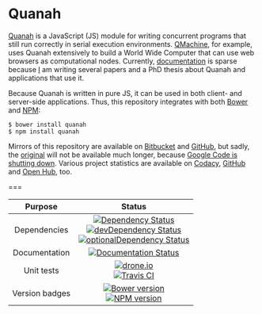 Quanah
======


[Quanah](https://qmachine.github.io/quanah/) is a JavaScript (JS) module for
writing concurrent programs that still run correctly in serial execution
environments. [QMachine](https://www.qmachine.org/), for example, uses Quanah
extensively to build a World Wide Computer that can use web browsers as
computational nodes. Currently, [documentation](https://quanah.readthedocs.org)
is sparse because [I](http://seanwilkinson.info) am writing several papers and
a PhD thesis about Quanah and applications that use it.

Because Quanah is written in pure JS, it can be used in both client- and
server-side applications. Thus, this repository integrates with both
[Bower](http://bower.io) and [NPM](https://www.npmjs.org):

    $ bower install quanah
    $ npm install quanah

Mirrors of this repository are available on
[Bitbucket](https://bitbucket.org/wilkinson/quanah) and
[GitHub](https://github.com/qmachine/quanah), but sadly, the
[original](https://quanah.googlecode.com/) will not be available much longer,
because [Google Code is shutting down](http://google-opensource.blogspot.com/2015/03/farewell-to-google-code.html).
Various project statistics are
available on [Codacy](https://www.codacy.com/public/qmachine/quanah/dashboard),
[GitHub](https://github.com/qmachine/quanah/graphs) and
[Open Hub](https://www.openhub.net/p/quanah), too.

===

| Purpose | Status |
|:-------:|:------:|
| Dependencies | [![Dependency Status](https://david-dm.org/qmachine/quanah.svg)](https://david-dm.org/qmachine/quanah) <br> [![devDependency Status](https://david-dm.org/qmachine/quanah/dev-status.svg)](https://david-dm.org/qmachine/quanah#info=devDependencies) <br> [![optionalDependency Status](https://david-dm.org/qmachine/quanah/optional-status.svg)](https://david-dm.org/qmachine/quanah#info=optionalDependencies) |
| Documentation | [![Documentation Status](https://readthedocs.org/projects/quanah/badge/?version=latest)](https://readthedocs.org/projects/quanah/?badge=latest) |
| Unit tests | [![drone.io](https://drone.io/github.com/qmachine/quanah/status.png)](https://drone.io/github.com/qmachine/quanah/latest) <br> [![Travis CI](https://travis-ci.org/qmachine/quanah.svg?branch=master)](https://travis-ci.org/qmachine/quanah) |
| Version badges | [![Bower version](https://badge.fury.io/bo/quanah.svg)](http://badge.fury.io/bo/quanah) <br> [![NPM version](https://badge.fury.io/js/quanah.svg)](http://badge.fury.io/js/quanah) |

